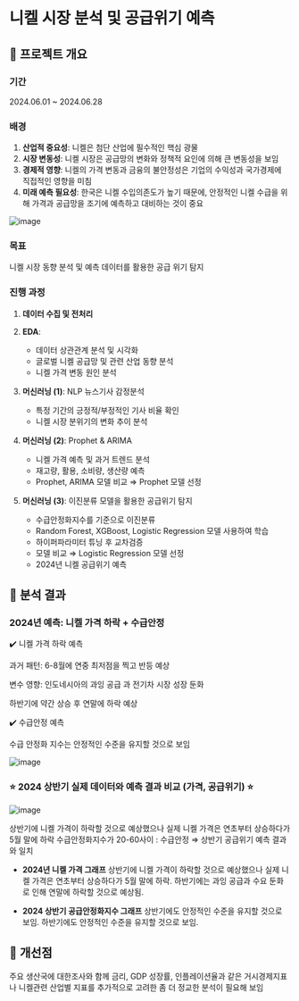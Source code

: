 # 니켈 시장 분석 및 공급위기 예측

## 📌 프로젝트 개요

### 기간
2024.06.01 ~ 2024.06.28

### 배경
1. **산업적 중요성**: 니켈은 첨단 산업에 필수적인 핵심 광물
2. **시장 변동성**: 니켈 시장은 공급망의 변화와 정책적 요인에 의해 큰 변동성을 보임
3. **경제적 영향**: 니켈의 가격 변동과 금융의 불안정성은 기업의 수익성과 국가경제에 직접적인 영향을 미침
4. **미래 예측 필요성**: 한국은 니켈 수입의존도가 높기 때문에, 안정적인 니켈 수급을 위해 가격과 공급망을 조기에 예측하고 대비하는 것이 중요


![image](https://github.com/user-attachments/assets/af72ca2f-a1cf-4354-abc1-81097bb97889)



### 목표
니켈 시장 동향 분석 및 예측 데이터를 활용한 공급 위기 탐지

### 진행 과정
1. **데이터 수집 및 전처리**
2. **EDA**: 
    - 데이터 상관관계 분석 및 시각화
    - 글로벌 니켈 공급망 및 관련 산업 동향 분석
    - 니켈 가격 변동 원인 분석
3. **머신러닝 (1)**: NLP 뉴스기사 감정분석
   - 특정 기간의 긍정적/부정적인 기사 비율 확인
   - 니켈 시장 분위기의 변화 추이 분석
4. **머신러닝 (2)**: Prophet & ARIMA
   - 니켈 가격 예측 및 과거 트렌드 분석
   - 재고량, 활용, 소비량, 생산량 예측
   - Prophet, ARIMA 모델 비교 ⇒ Prophet 모델 선정
   
5. **머신러닝 (3)**: 이진분류 모델을 활용한 공급위기 탐지
   - 수급안정화지수를 기준으로 이진분류 
   - Random Forest, XGBoost, Logistic Regression 모델 사용하여 학습 
   - 하이퍼파라미터 튜닝 후 교차검증
   - 모델 비교 ⇒ Logistic Regression 모델 선정
   - 2024년 니켈 공급위기 예측

## 📌 분석 결과

### 2024년 예측: 니켈 가격 하락 + 수급안정


✔️ 니켈 가격 하락 예측

과거 패턴: 6-8월에 연중 최저점을 찍고 반등 예상

변수 영향: 인도네시아의 과잉 공급 과 전기차 시장 성장 둔화

하반기에 약간 상승 후 연말에 하락 예상

✔️ 수급안정 예측

수급 안정화 지수는 안정적인 수준을 유지할 것으로 보임

![image](https://github.com/user-attachments/assets/c55ce1df-2545-4ce0-829f-d09bd8002c13)


### ⭐ 2024 상반기 실제 데이터와 예측 결과 비교 (가격, 공급위기) ⭐

![image](https://github.com/user-attachments/assets/9206f00e-40f5-43b4-abb4-7b6e006fd9e8)


상반기에 니켈 가격이 하락할 것으로 예상했으나 실제 니켈 가격은 연초부터 상승하다가 5월 말에 하락
수급안정화지수가 20-60사이 : 수급안정 ⇒ 상반기 공급위기 예측 결과와 일치

- **2024년 니켈 가격 그래프**
  상반기에 니켈 가격이 하락할 것으로 예상했으나 실제 니켈 가격은 연초부터 상승하다가 5월 말에 하락. 하반기에는 과잉 공급과 수요 둔화로 인해 연말에 하락할 것으로 예상됨.

- **2024 상반기 공급안정화지수 그래프**
  상반기에도 안정적인 수준을 유지할 것으로 보임. 하반기에도 안정적인 수준을 유지할 것으로 보임.

## 📌 개선점

주요 생산국에 대한조사와 함께 금리, GDP 성장률, 인플레이션율과 같은 거시경제지표나 니켈관련
산업별 지표를 추가적으로 고려한 좀 더 정교한 분석이 필요해 보임

